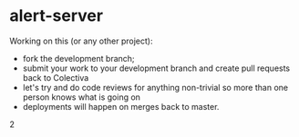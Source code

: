 # alert-server

Working on this (or any other project):
- fork the development branch;
- submit your work to your development branch and create pull requests back to Colectiva
- let's try and do code reviews for anything non-trivial so more than one person knows what is going on
- deployments will happen on merges back to master.

2